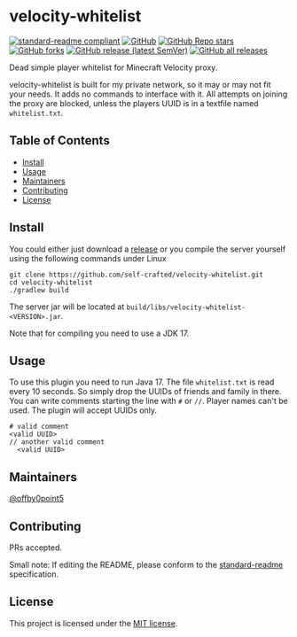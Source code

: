 # velocity-whitelist

[![standard-readme compliant](https://img.shields.io/badge/standard--readme-OK-green.svg?style=flat-square)](https://github.com/RichardLitt/standard-readme)
[![GitHub](https://img.shields.io/github/license/self-crafted/velocity-whitelist?style=flat-square&color=b2204c)](https://github.com/self-crafted/velocity-whitelist/blob/master/LICENSE)
[![GitHub Repo stars](https://img.shields.io/github/stars/self-crafted/velocity-whitelist?style=flat-square)](https://github.com/self-crafted/velocity-whitelist/stargazers)
[![GitHub forks](https://img.shields.io/github/forks/self-crafted/velocity-whitelist?style=flat-square)](https://github.com/self-crafted/velocity-whitelist/network/members)
[![GitHub release (latest SemVer)](https://img.shields.io/github/v/release/self-crafted/velocity-whitelist?style=flat-square)](https://github.com/self-crafted/velocity-whitelist/releases/latest)
[![GitHub all releases](https://img.shields.io/github/downloads/self-crafted/velocity-whitelist/total?style=flat-square)](https://github.com/self-crafted/velocity-whitelist/releases)

Dead simple player whitelist for Minecraft Velocity proxy.

velocity-whitelist is built for my private network, so it may or may not fit your needs.
It adds no commands to interface with it. 
All attempts on joining the proxy are blocked, unless the players UUID is in a textfile named `whitelist.txt`.

## Table of Contents

- [Install](#install)
- [Usage](#usage)
- [Maintainers](#maintainers)
- [Contributing](#contributing)
- [License](#license)

## Install
You could either just download a [release](https://github.com/self-crafted/velocity-whitelist/releases) or you compile the server yourself using the following commands under Linux
```shell
git clone https://github.com/self-crafted/velocity-whitelist.git
cd velocity-whitelist
./gradlew build
```
The server jar will be located at `build/libs/velocity-whitelist-<VERSION>.jar`.

Note that for compiling you need to use a JDK 17.

## Usage
To use this plugin you need to run Java 17.
The file `whitelist.txt` is read every 10 seconds. So simply drop the UUIDs of friends and family in there.
You can write comments starting the line with `#` or `//`.
Player names can't be used. The plugin will accept UUIDs only.

```
# valid comment
<valid UUID>
// another valid comment
  <valid UUID>
```

## Maintainers

[@offby0point5](https://github.com/offby0point5)

## Contributing

PRs accepted.

Small note: If editing the README, please conform to the [standard-readme](https://github.com/RichardLitt/standard-readme) specification.

## License

This project is licensed under the [MIT license](LICENSE).
